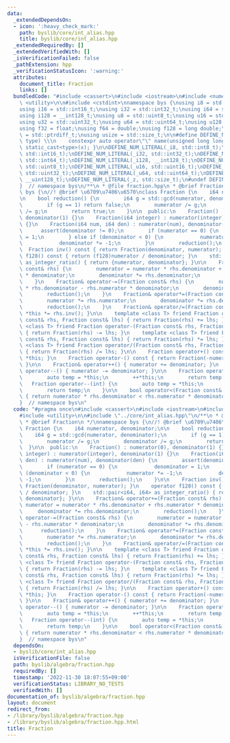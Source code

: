```yaml
---
data:
  _extendedDependsOn:
  - icon: ':heavy_check_mark:'
    path: byslib/core/int_alias.hpp
    title: byslib/core/int_alias.hpp
  _extendedRequiredBy: []
  _extendedVerifiedWith: []
  _isVerificationFailed: false
  _pathExtension: hpp
  _verificationStatusIcon: ':warning:'
  attributes:
    document_title: Fraction
    links: []
  bundledCode: "#include <cassert>\n#include <iostream>\n#include <numeric>\n#include\
    \ <utility>\n\n#include <cstdint>\nnamespace bys {\nusing i8 = std::int8_t;\n\
    using i16 = std::int16_t;\nusing i32 = std::int32_t;\nusing i64 = std::int64_t;\n\
    using i128 = __int128_t;\nusing u8 = std::uint8_t;\nusing u16 = std::uint16_t;\n\
    using u32 = std::uint32_t;\nusing u64 = std::uint64_t;\nusing u128 = __uint128_t;\n\
    using f32 = float;\nusing f64 = double;\nusing f128 = long double;\n\nusing isize\
    \ = std::ptrdiff_t;\nusing usize = std::size_t;\n\n#define DEFINE_NUM_LITERAL(name,\
    \ type) \\\n    constexpr auto operator\"\" name(unsigned long long x) { return\
    \ static_cast<type>(x); }\n\nDEFINE_NUM_LITERAL(_i8, std::int8_t);\nDEFINE_NUM_LITERAL(_i16,\
    \ std::int16_t);\nDEFINE_NUM_LITERAL(_i32, std::int32_t);\nDEFINE_NUM_LITERAL(_i64,\
    \ std::int64_t);\nDEFINE_NUM_LITERAL(_i128, __int128_t);\nDEFINE_NUM_LITERAL(_u8,\
    \ std::uint8_t);\nDEFINE_NUM_LITERAL(_u16, std::uint16_t);\nDEFINE_NUM_LITERAL(_u32,\
    \ std::uint32_t);\nDEFINE_NUM_LITERAL(_u64, std::uint64_t);\nDEFINE_NUM_LITERAL(_u128,\
    \ __uint128_t);\nDEFINE_NUM_LITERAL(_z, std::size_t);\n#undef DEFINE_NUM_LITERAL\n\
    }  // namespace bys\n/**\n * @file fraction.hpp\n * @brief Fraction\n */\nnamespace\
    \ bys {\n//! @brief \u6709\u7406\u6570\nclass Fraction {\n    i64 numerator, denominator;\n\
    \n    bool reduction() {\n        i64 g = std::gcd(numerator, denominator);\n\
    \        if (g == 1) return false;\n        numerator /= g;\n        denominator\
    \ /= g;\n        return true;\n    }\n\n  public:\n    Fraction() : numerator(0),\
    \ denominator(1) {}\n    Fraction(i64 integer) : numerator(integer), denominator(1)\
    \ {}\n    Fraction(i64 num, i64 den) : numerator(num), denominator(den) {\n  \
    \      assert(denominator != 0);\n        if (numerator == 0) {\n            denominator\
    \ = 1;\n        } else if (denominator < 0) {\n            numerator *= -1;\n\
    \            denominator *= -1;\n        }\n        reduction();\n    }\n\n  \
    \  Fraction inv() const { return Fraction(denominator, numerator); }\n    operator\
    \ f128() const { return (f128)numerator / denominator; }\n    std::pair<i64, i64>\
    \ as_integer_ratio() { return {numerator, denominator}; }\n\n    Fraction& operator+=(Fraction\
    \ const& rhs) {\n        numerator = numerator * rhs.denominator + rhs.numerator\
    \ * denominator;\n        denominator *= rhs.denominator;\n        reduction();\n\
    \    }\n    Fraction& operator-=(Fraction const& rhs) {\n        numerator = numerator\
    \ * rhs.denominator - rhs.numerator * denominator;\n        denominator *= rhs.denominator;\n\
    \        reduction();\n    }\n    Fraction& operator*=(Fraction const& rhs) {\n\
    \        numerator *= rhs.numerator;\n        denominator *= rhs.denominator;\n\
    \        reduction();\n    }\n    Fraction& operator/=(Fraction const& rhs) {\
    \ *this *= rhs.inv(); }\n\n    template <class T> friend Fraction operator+(Fraction\
    \ const& rhs, Fraction const& lhs) { return Fraction(rhs) += lhs; }\n    template\
    \ <class T> friend Fraction operator-(Fraction const& rhs, Fraction const& lhs)\
    \ { return Fraction(rhs) -= lhs; }\n    template <class T> friend Fraction operator*(Fraction\
    \ const& rhs, Fraction const& lhs) { return Fraction(rhs) *= lhs; }\n    template\
    \ <class T> friend Fraction operator/(Fraction const& rhs, Fraction const& lhs)\
    \ { return Fraction(rhs) /= lhs; }\n\n    Fraction operator+() const { return\
    \ *this; }\n    Fraction operator-() const { return Fraction(-numerator, denominator);\
    \ }\n\n    Fraction& operator++() { numerator += denominator; }\n    Fraction&\
    \ operator--() { numerator -= denominator; }\n\n    Fraction operator++(int) {\n\
    \        auto temp = *this;\n        ++*this;\n        return temp;\n    }\n \
    \   Fraction operator--(int) {\n        auto temp = *this;\n        --*this;\n\
    \        return temp;\n    }\n\n    bool operator<(Fraction const& rhs) const\
    \ { return numerator * rhs.denominator < rhs.numerator * denominator; }\n};\n\
    }  // namespace bys\n"
  code: "#pragma once\n#include <cassert>\n#include <iostream>\n#include <numeric>\n\
    #include <utility>\n\n#include \"../core/int_alias.hpp\"\n/**\n * @file fraction.hpp\n\
    \ * @brief Fraction\n */\nnamespace bys {\n//! @brief \u6709\u7406\u6570\nclass\
    \ Fraction {\n    i64 numerator, denominator;\n\n    bool reduction() {\n    \
    \    i64 g = std::gcd(numerator, denominator);\n        if (g == 1) return false;\n\
    \        numerator /= g;\n        denominator /= g;\n        return true;\n  \
    \  }\n\n  public:\n    Fraction() : numerator(0), denominator(1) {}\n    Fraction(i64\
    \ integer) : numerator(integer), denominator(1) {}\n    Fraction(i64 num, i64\
    \ den) : numerator(num), denominator(den) {\n        assert(denominator != 0);\n\
    \        if (numerator == 0) {\n            denominator = 1;\n        } else if\
    \ (denominator < 0) {\n            numerator *= -1;\n            denominator *=\
    \ -1;\n        }\n        reduction();\n    }\n\n    Fraction inv() const { return\
    \ Fraction(denominator, numerator); }\n    operator f128() const { return (f128)numerator\
    \ / denominator; }\n    std::pair<i64, i64> as_integer_ratio() { return {numerator,\
    \ denominator}; }\n\n    Fraction& operator+=(Fraction const& rhs) {\n       \
    \ numerator = numerator * rhs.denominator + rhs.numerator * denominator;\n   \
    \     denominator *= rhs.denominator;\n        reduction();\n    }\n    Fraction&\
    \ operator-=(Fraction const& rhs) {\n        numerator = numerator * rhs.denominator\
    \ - rhs.numerator * denominator;\n        denominator *= rhs.denominator;\n  \
    \      reduction();\n    }\n    Fraction& operator*=(Fraction const& rhs) {\n\
    \        numerator *= rhs.numerator;\n        denominator *= rhs.denominator;\n\
    \        reduction();\n    }\n    Fraction& operator/=(Fraction const& rhs) {\
    \ *this *= rhs.inv(); }\n\n    template <class T> friend Fraction operator+(Fraction\
    \ const& rhs, Fraction const& lhs) { return Fraction(rhs) += lhs; }\n    template\
    \ <class T> friend Fraction operator-(Fraction const& rhs, Fraction const& lhs)\
    \ { return Fraction(rhs) -= lhs; }\n    template <class T> friend Fraction operator*(Fraction\
    \ const& rhs, Fraction const& lhs) { return Fraction(rhs) *= lhs; }\n    template\
    \ <class T> friend Fraction operator/(Fraction const& rhs, Fraction const& lhs)\
    \ { return Fraction(rhs) /= lhs; }\n\n    Fraction operator+() const { return\
    \ *this; }\n    Fraction operator-() const { return Fraction(-numerator, denominator);\
    \ }\n\n    Fraction& operator++() { numerator += denominator; }\n    Fraction&\
    \ operator--() { numerator -= denominator; }\n\n    Fraction operator++(int) {\n\
    \        auto temp = *this;\n        ++*this;\n        return temp;\n    }\n \
    \   Fraction operator--(int) {\n        auto temp = *this;\n        --*this;\n\
    \        return temp;\n    }\n\n    bool operator<(Fraction const& rhs) const\
    \ { return numerator * rhs.denominator < rhs.numerator * denominator; }\n};\n\
    }  // namespace bys\n"
  dependsOn:
  - byslib/core/int_alias.hpp
  isVerificationFile: false
  path: byslib/algebra/fraction.hpp
  requiredBy: []
  timestamp: '2022-11-30 18:07:55+09:00'
  verificationStatus: LIBRARY_NO_TESTS
  verifiedWith: []
documentation_of: byslib/algebra/fraction.hpp
layout: document
redirect_from:
- /library/byslib/algebra/fraction.hpp
- /library/byslib/algebra/fraction.hpp.html
title: Fraction
---
```

